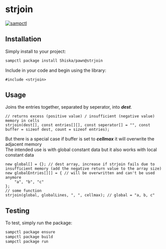 # strjoin

[![sampctl](https://shields.southcla.ws/badge/sampctl-strjoin-2f2f2f.svg?style=for-the-badge)](https://github.com/Shiska/pawn/tree/strjoin)

## Installation

Simply install to your project:

```bash
sampctl package install Shiska/pawn@strjoin
```

Include in your code and begin using the library:

```pawn
#include <strjoin>
```

## Usage

Joins the entries together, separated by seperator, into **_dest_**.

```pawn
// returns excess (positive value) / insufficient (negative value) memory in cells
strjoin(dest[], const entries[][], const seperator[] = "", const buffer = sizeof dest, count = sizeof entries);
```

But there is a special case if buffer is set to **_cellmax_** it will overwrite the adjacent memory  
The intended use is with global constant data but it also works with local constant data

```pawn
new global[] = {}; // dest array, increase if strjoin fails due to insufficient memory (add the negative return value to the array size)
new globalEntries[][] = { // will be overwritten and can't be used anymore
    "a", "b", "c"
};
// some function
strjoin(global, globalLines, ", ", cellmax); // global = "a, b, c" 
```

## Testing

To test, simply run the package:

```bash
sampctl package ensure
sampctl package build
sampctl package run
```